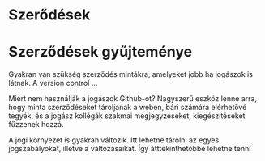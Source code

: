 Szerődések
===========

Szerződések gyűjteménye
===========

Gyakran van szükség szerződés mintákra, amelyeket jobb ha jogászok is látnak.
A version control ...

Miért nem használják a jogászok Github-ot?
Nagyszerű eszköz lenne arra, hogy minta szerződéseket tároljanak  a weben, bári számára elérhetővé tegyék, és a jogász kollégák szakmai megjegyzéseket, kiegészítéseket fűzzenek hozzá.

A jogi környezet is gyakran változik. Itt lehetne tárolni az egyes jogszabályokat, illetve a változásaikat. Így átttekinthetőbbé lehetne tenni


